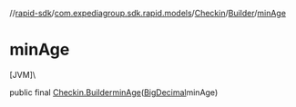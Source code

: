 //[rapid-sdk](../../../../index.md)/[com.expediagroup.sdk.rapid.models](../../index.md)/[Checkin](../index.md)/[Builder](index.md)/[minAge](min-age.md)

# minAge

[JVM]\

public final [Checkin.Builder](index.md)[minAge](min-age.md)([BigDecimal](https://docs.oracle.com/javase/8/docs/api/java/math/BigDecimal.html)minAge)
